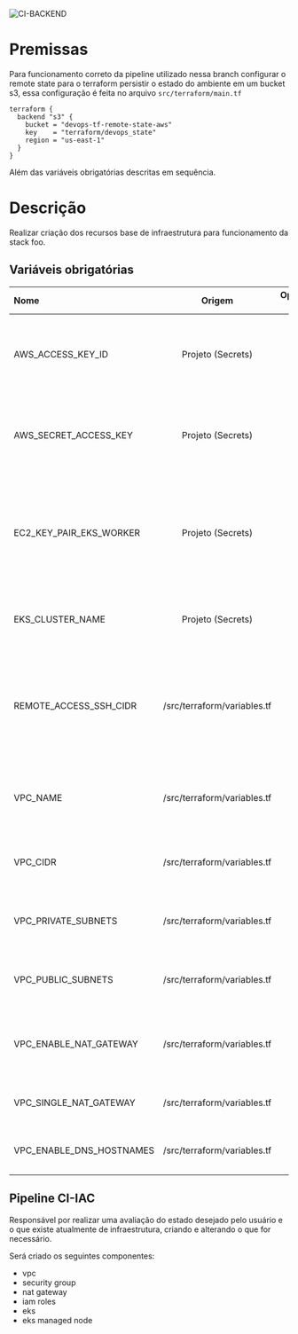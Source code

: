 ![CI-BACKEND](https://github.com/danielsantosdfs13/devops/workflows/CI-IAC/badge.svg?branch=iac)

# Premissas 

Para funcionamento correto da pipeline utilizado nessa branch configurar o remote state para o terraform persistir o estado do ambiente em um bucket s3, essa configuração é feita no arquivo `src/terraform/main.tf`

```
terraform {
  backend "s3" {
    bucket = "devops-tf-remote-state-aws"
    key    = "terraform/devops_state"
    region = "us-east-1"
  }
}
```

Além das variáveis obrigatórias descritas em sequência.


# Descrição

Realizar criação dos recursos base de infraestrutura para funcionamento da stack foo.

## Variáveis obrigatórias

| Nome                    |  Origem  | Opcional ? | Descrição                                                                                                  |
| :-------------------    | :----------: | :--------: | ---------------------------------------------------------------------------------------------              |
| AWS_ACCESS_KEY_ID       |  Projeto (Secrets)   |    NÃO     | ID da chave de acesso para realizar acões na AWS                                              |
| AWS_SECRET_ACCESS_KEY   |  Projeto (Secrets)   |    NÃO     | Segredo da chave de acesso para realizar acões na AWS                                         |
| EC2_KEY_PAIR_EKS_WORKER |  Projeto (Secrets)   |    NÃO     | Nome da key pair a ser utilizada para acesso remoto aos workers do eks                        |
| EKS_CLUSTER_NAME        |  Projeto (Secrets)   |    NÃO     | Nome do cluster AWS EKS a ser criado                                                          |
| REMOTE_ACCESS_SSH_CIDR  |  /src/terraform/variables.tf   |    SIM     | Lista de endereços permitido para acesso remoto via ssh aos workers do cluster eks  |
| VPC_NAME                |  /src/terraform/variables.tf   |    SIM     | Nome da VPC a ser utilizada pelo cluster EKS  |
| VPC_CIDR                |  /src/terraform/variables.tf   |    SIM     | Address space a ser utilizado na VPC  |
| VPC_PRIVATE_SUBNETS                |  /src/terraform/variables.tf   |    SIM     | Definição das subnetes privadas para VPC  |
| VPC_PUBLIC_SUBNETS                |  /src/terraform/variables.tf   |    SIM     | Definição das subnetes publicas para VPC  |
| VPC_ENABLE_NAT_GATEWAY                |  /src/terraform/variables.tf   |    SIM     | Habilitar criação de um nat gateway para a VPC  |
| VPC_SINGLE_NAT_GATEWAY                |  /src/terraform/variables.tf   |    SIM     | Utilizar único nat gateway para VPC  |
| VPC_ENABLE_DNS_HOSTNAMES                |  /src/terraform/variables.tf   |    SIM     | Utilizar único nat gateway para VPC  |

## Pipeline CI-IAC

Responsável por realizar uma avaliação do estado desejado pelo usuário e o que existe atualmente de infraestrutura, criando e alterando o que for necessário.

Será criado os seguintes componentes:

-   vpc
-   security group
-   nat gateway
-   iam roles
-   eks
-   eks managed node
